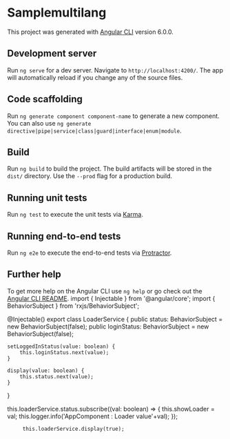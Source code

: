# Samplemultilang

This project was generated with [Angular CLI](https://github.com/angular/angular-cli) version 6.0.0.

## Development server

Run `ng serve` for a dev server. Navigate to `http://localhost:4200/`. The app will automatically reload if you change any of the source files.

## Code scaffolding

Run `ng generate component component-name` to generate a new component. You can also use `ng generate directive|pipe|service|class|guard|interface|enum|module`.

## Build

Run `ng build` to build the project. The build artifacts will be stored in the `dist/` directory. Use the `--prod` flag for a production build.

## Running unit tests

Run `ng test` to execute the unit tests via [Karma](https://karma-runner.github.io).

## Running end-to-end tests

Run `ng e2e` to execute the end-to-end tests via [Protractor](http://www.protractortest.org/).

## Further help

To get more help on the Angular CLI use `ng help` or go check out the [Angular CLI README](https://github.com/angular/angular-cli/blob/master/README.md).
import { Injectable } from '@angular/core';
import { BehaviorSubject } from 'rxjs/BehaviorSubject';

@Injectable()
export class LoaderService {
    public status: BehaviorSubject<boolean> = new BehaviorSubject<boolean>(false);
    public loginStatus: BehaviorSubject<boolean> = new BehaviorSubject<boolean>(false);
    
    setLoggedInStatus(value: boolean) {
        this.loginStatus.next(value);
    }
    
    display(value: boolean) {
        this.status.next(value);
    }
    
}

<div *ngIf="showLoader" class="k-i-loading"></div>

this.loaderService.status.subscribe((val: boolean) => {
            this.showLoader = val;
            this.logger.info('AppComponent : Loader value'+val);
        });

         this.loaderService.display(true);
